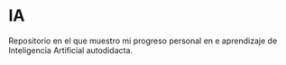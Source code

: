 # IA
Repositorio en el que muestro mi progreso personal en e aprendizaje de Inteligencia Artificial autodidacta.
